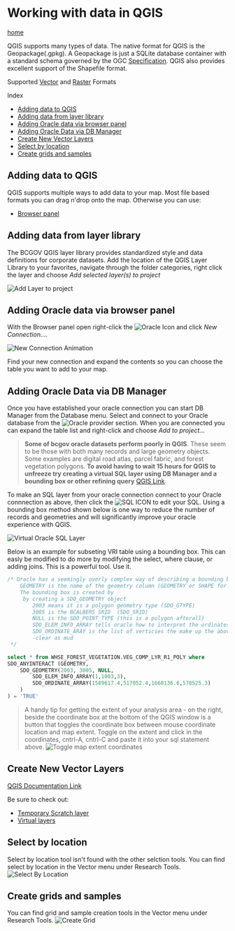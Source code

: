 # Working with data in QGIS

[home](../readme.md)

QGIS supports many types of data.  The native format for QGIS is the Geopackage(.gpkg).  A Geopackage is just a SQLite database container with a standard schema governed by the OGC [Specification](http://docs.opengeospatial.org/is/18-000/18-000.html).  QGIS also provides excellent support of the Shapefile format.

Supported [Vector](https://gdal.org/drivers/vector/index.html) and [Raster](https://gdal.org/drivers/raster/index.html) Formats

Index
* [Adding data to QGIS](#adding-data-to-qgis)
* [Adding data from layer library](#adding-data-from-layer-library)
* [Adding Oracle data via browser panel](#adding-oracle-data-via-browser-panel)
* [Adding Oracle Data via DB Manager](#adding-oracle-data-via-db-manager)
* [Create New Vector Layers](#create-new-vector-layers)
* [Select by location](#select-by-location)
* [Create grids and samples](#create-grids-and-samples)



## Adding data to QGIS
QGIS supports multiple ways to add data to your map.  Most file based formats you can drag n'drop onto the map.  Otherwise you can use:
* [Browser panel](https://docs.qgis.org/testing/en/docs/user_manual/managing_data_source/opening_data.html#the-browser-panel)


## Adding data from layer library
The BCGOV QGIS layer library provides standardized style and data definitions for corporate datasets. Add the location of the QGIS Layer Library to your favorites, navigate through the folder categories, right click the layer and choose *Add selected layer(s) to project*


![Add Layer to project](../images/layer_library.gif "Add Layer to project")


## Adding Oracle data via browser panel
With the Browser panel open right-click the ![Oracle Icon](../images/oracle-browser-icon.png "Oracle Browser Icon") and click *New Connection....*


![New Connection Animation](../images/new_oracle_connection_sm.gif "New Oracle Connection ...")

Find your new connection and expand the contents so you can choose the table you want to add to your map.

## Adding Oracle Data via DB Manager
Once you have established your oracle connection you can start DB Manager from the Database menu.  Select and connect to your Oracle database from the ![Oracle](../images/oracle-browser-icon.png) provider section. When you are connected you can expand the table list and right-click and choose *Add to project...*

>**Some of bcgov oracle datasets perform poorly in QGIS**.  These seem to be those with both many records and large geometry objects.  Some examples are digital road atlas, parcel fabric, and forest vegetation polygons. **To avoid having to wait 15 hours for QGIS to unfreeze try creating a virtual SQL layer using DB Manager and a bounding box or other refining query** [QGIS Link](https://docs.qgis.org/testing/en/docs/user_manual/plugins/core_plugins/plugins_db_manager.html).

To make an SQL layer from your oracle connection connect to your Oracle connnection as above, then click the ![SQL ICON](../images/db-manager-sql-window-icon.png) to edit your SQL.  Using a bounding box method shown below is one way to reduce the number of records and geometries and will significantly improve your oracle experience with QGIS.

![Virtual Oracle SQL Layer](../images/virtual_sql_layer.png "Virtual SQL Layer from DB Manager")


Below is an example for subseting VRI table using a bounding box.  This can easly be modified to do more by modifying the select, where clause, or adding joins.  This is a powerful tool. Use it.
```sql
/* Oracle has a seemingly overly complex way of describing a bounding box
    GEOMETRY is the name of the geometry column (GEOMETRY or SHAPE for BCGW)
    The bounding box is created by
     by creating a SDO_GEOMETRY object
        2003 means it is a polygon geometry type (SDO_GTYPE)
        3005 is the BCALBERS SRID  (SDO_SRID)
        NULL is the SDO_POINT_TYPE (this is a polygon afterall)
        SDO_ELEM_INFO_ARRAY tells oracle how to interpret the ordinates
        SDO_ORDINATE_ARAY is the list of verticies the make up the above
        -clear as mud
 */  

select * from WHSE_FOREST_VEGETATION.VEG_COMP_LYR_R1_POLY where
SDO_ANYINTERACT (GEOMETRY,
	SDO_GEOMETRY(2003, 3005, NULL,
		SDO_ELEM_INFO_ARRAY(1,1003,3),
		SDO_ORDINATE_ARRAY(1589617.4,517052.4,1668136.6,578525.3) 
	)
) = 'TRUE'
```
>A handy tip for getting the extent of your analysis area - on the right, beside the coordinate box at the bottom of the QGIS window is a button that toggles the coordinate box between mouse coordinate location and map extent.  Toggle on the extent and click in the coordinates, cntrl-A, cntrl-C and paste it into your sql statement above.
![Toggle map extent coordinates](../images/get_map_extent.gif "Get map extent")

## Create New Vector Layers
[QGIS Documentation Link](https://docs.qgis.org/testing/en/docs/user_manual/managing_data_source/create_layers.html#id10)

Be sure to check out:
* [Temporary Scratch layer](https://docs.qgis.org/testing/en/docs/user_manual/managing_data_source/create_layers.html#id15)
* [Virtual layers](https://docs.qgis.org/testing/en/docs/user_manual/managing_data_source/create_layers.html#id22)

## Select by location
Select by location tool isn't found with the other selction tools. You can find select by location in the Vector menu under Research Tools.
![Select By Location](../images/select_by_location.gif "Select By Location")
## Create grids and samples
You can find grid and sample creation tools in the Vector menu under Research Tools.
![Create Grid](../images/create_grid.gif "Create Grid ...")

